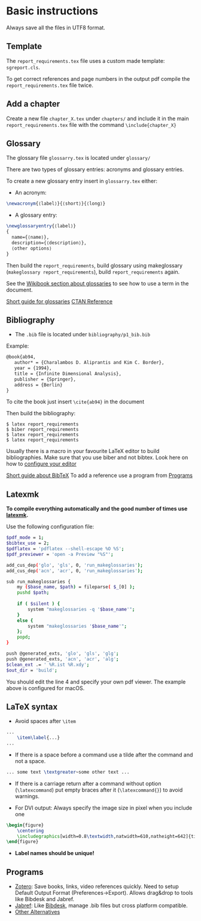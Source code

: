 # Basic instructions
Always save all the files in UTF8 format.

## Template
The `report_requirements.tex` file uses a custom made template: `sgreport.cls`.

To get correct references and page numbers in the output pdf compile the `report_requirements.tex` file twice.

## Add a chapter
Create a new file `chapter_X.tex` under `chapters/` and include it in the main `report_requirements.tex` file with the command `\include{chapter_X}`

## Glossary
The glossary file `glossarry.tex` is located under `glossary/`

There are two types of glossary entries: acronyms and glossary entries.

To create a new glossary entry insert in `glossarry.tex` either:

* An acronym:

```latex
\newacronym{⟨label⟩}{⟨short⟩}{⟨long⟩}
```

* A glossary entry:

```latex
\newglossaryentry{⟨label⟩} 
{ 
  name={⟨name⟩}, 
  description={⟨description⟩}, 
  ⟨other options⟩ 
}
```

Then build the `report_requirements`, build glossary using makeglossary (`makeglossary report_requirements`), build `report_requirements` again.

See the [Wikibook section about glossaries][WGL] to see how to use a term in the document. 

[Short guide for glossaries][GLG]
[CTAN Reference][CTAN-GL]

## Bibliography
* The `.bib` file is located under `bibliography/p1_bib.bib`

Example: 

```latex
@book{ab94,
   author* = {Charalambos D. Aliprantis and Kim C. Border},
   year = {1994},
   title = {Infinite Dimensional Analysis},
   publisher = {Springer},
   address = {Berlin}
}
```
To cite the book just insert `\cite{ab94}` in the document

Then build the bibliography:

```shell
$ latex report_requirements
$ biber report_requirements
$ latex report_requirements
$ latex report_requirements
```
Usually there is a macro in your favourite LaTeX editor to build bibliographies. Make sure that you use biber and not bibtex. Look here on how to [configure your editor][COE]
 
[Short guide about BibTeX][SGB]
To add a reference use a program from [Programs](#programs)

## Latexmk
**To compile everything automatically and the good number of times use [latexmk][LATEXMK].**

Use the following configuration file:

```bash
$pdf_mode = 1;
$bibtex_use = 2;
$pdflatex = 'pdflatex --shell-escape %O %S';
$pdf_previewer = 'open -a Preview "%S"';

add_cus_dep('glo', 'gls', 0, 'run_makeglossaries');
add_cus_dep('acn', 'acr', 0, 'run_makeglossaries');

sub run_makeglossaries {
    my ($base_name, $path) = fileparse( $_[0] );
    pushd $path;
    
    if ( $silent ) {
        system "makeglossaries -q '$base_name'";
    }
    else {
        system "makeglossaries '$base_name'";
    };
    popd;
}

push @generated_exts, 'glo', 'gls', 'glg';
push @generated_exts, 'acn', 'acr', 'alg';
$clean_ext .= ' %R.ist %R.xdy';
$out_dir = 'build';
```
You should edit the line 4 and specify your own pdf viewer. The example above is configured for macOS.

## LaTeX syntax
* Avoid spaces after `\item`

```latex
...
	\item\label{...}
...
```

* If there is a space before a command use a tilde after the command and not a space.

```latex
... some text \textgreater~some other text ...
```

* If there is a carriage return after a command without option (`\latexcommand`) put empty braces after it (`\latexcommand{}`) to avoid warnings.

* For DVI output: Always specify the image size in pixel when you include one

```latex
\begin{figure}
    \centering
    \includegraphics[width=0.8\textwidth,natwidth=610,natheight=642]{tiger.pdf}
\end{figure}
```

* **Label names should be unique!**


## Programs
* [Zotero][ZTO]: Save books, links, video references quickly. Need to setup Default Output Format (Preferences->Export). Allows drag&drop to tools like Bibdesk and Jabref.
* [Jabref][JBF]: Like [Bibdesk][BD], manage .bib files but cross platform compatible.
* [Other Alternatives][OT]

[BD]:http://bibdesk.sourceforge.net
[CTAN-GL]:http://ctan.sharelatex.com/tex-archive/macros/latex/contrib/glossaries/glossariesbegin.html#sec:defterm
[COE]:http://tex.stackexchange.com/questions/154751/biblatex-with-biber-configuring-my-editor-to-avoid-undefined-citations
[GLG]:https://philmikejones.wordpress.com/2015/02/27/glossary-acronyms-latex/
[JBF]:http://www.jabref.org
[OT]:http://mactex-wiki.tug.org/wiki/index.php?title=GUI_Tools#Bibliographies
[SGB]:https://www.economics.utoronto.ca/osborne/latex/BIBTEX.HTM
[WGL]:https://en.wikibooks.org/wiki/LaTeX/Glossary#Using_defined_terms
[ZTO]:https://www.zotero.org
[LATEXMK]:http://mg.readthedocs.io/latexmk.html